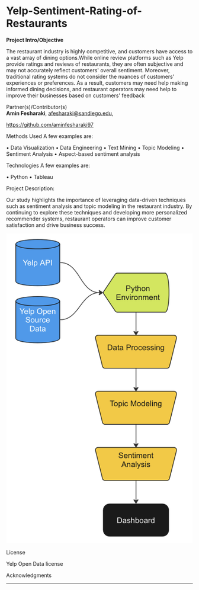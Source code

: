 # Yelp-Sentiment-Rating-of-Restaurants

**Project Intro/Objective**

The restaurant industry is highly competitive, and customers have access to a vast array of dining options.While online review platforms such as Yelp provide ratings and reviews of restaurants, they are often subjective and may not accurately reflect customers' overall sentiment. Moreover, traditional rating systems do not consider the nuances of customers' experiences or preferences. As a result, customers may need help making informed dining decisions, and restaurant operators may need help to improve their businesses based on customers' feedback

Partner(s)/Contributor(s)  
**Amin Fesharaki**, afesharaki@sandiego.edu, 

https://github.com/aminfesharaki97

Methods Used
A few examples are:

•	Data Visualization
•	Data Engineering 
•	Text Mining
•	Topic Modeling
•	Sentiment Analysis
•	Aspect-based sentiment analysis

Technologies
A few examples are:

•	Python
•	Tableau

Project Description:

Our study highlights the importance of leveraging data-driven techniques such as sentiment analysis and topic modeling in the restaurant industry. By continuing to explore these techniques and developing more personalized recommender systems, restaurant operators can improve customer satisfaction and drive business success.


![Example Image](https://github.com/ldperez/Yelp-Sentiment-Rating-of-Restaurants/blob/main/Image%20Folder/projectFlowchart.png)

License

Yelp Open Data license

Acknowledgments
*****

